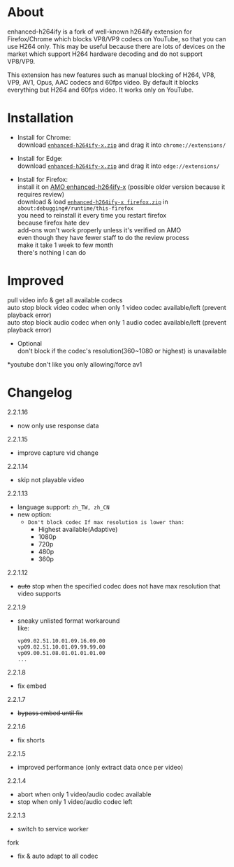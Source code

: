 # About
enhanced-h264ify is a fork of well-known h264ify extension for Firefox/Chrome which blocks VP8/VP9 codecs on YouTube, so that you can use H264 only. This may be useful because there are lots of devices on the market which support H264 hardware decoding and do not support VP8/VP9.

This extension has new features such as manual blocking of H264, VP8, VP9, AV1, Opus, AAC codecs and 60fps video. By default it blocks everything but H264 and 60fps video.
It works only on YouTube.

# Installation
* Install for Chrome:  
download [`enhanced-h264ify-x.zip`](https://github.com/x94fujo6rpg/enhanced-h264ify-x/raw/refs/heads/master/pkg/enhanced-h264ify-x.zip) and drag it into `chrome://extensions/`  
  
* Install for Edge:  
download [`enhanced-h264ify-x.zip`](https://github.com/x94fujo6rpg/enhanced-h264ify-x/raw/refs/heads/master/pkg/enhanced-h264ify-x.zip) and drag it into `edge://extensions/`  
  
* Install for Firefox:  
install it on [AMO enhanced-h264ify-x](https://addons.mozilla.org/firefox/addon/enhanced-h264ify-x/) (possible older version because it requires review)  
download & load [`enhanced-h264ify-x firefox.zip`](https://github.com/x94fujo6rpg/enhanced-h264ify-x/raw/refs/heads/master/pkg/enhanced-h264ify-x%20firefox.zip) in `about:debugging#/runtime/this-firefox`  
you need to reinstall it every time you restart firefox  
because firefox hate dev  
add-ons won't work properly unless it's verified on AMO  
even though they have fewer staff to do the review process  
make it take 1 week to few month  
there's nothing I can do  

# Improved

pull video info & get all available codecs  
auto stop block video codec when only 1 video codec available/left (prevent playback error)  
auto stop block audio codec when only 1 audio codec available/left (prevent playback error)  

* Optional  
don't block if the codec's resolution(360~1080 or highest) is unavailable  

\*youtube don't like you only allowing/force av1  

# Changelog

2.2.1.16
* now only use response data

2.2.1.15
* improve capture vid change

2.2.1.14
* skip not playable video

2.2.1.13
* language support: `zh_TW, zh_CN`
* new option: 
  * `Don't block codec If max resolution is lower than:` 
    * Highest available(Adaptive)
    * 1080p
    * 720p
    * 480p
    * 360p

2.2.1.12
* ~~auto~~ stop when the specified codec does not have max resolution that video supports

2.2.1.9
* sneaky unlisted format workaround  
  like:
  ```
  vp09.02.51.10.01.09.16.09.00
  vp09.02.51.10.01.09.99.99.00
  vp09.00.51.08.01.01.01.01.00
  ...
  ```

2.2.1.8
* fix embed

2.2.1.7
* ~~bypass embed until fix~~

2.2.1.6
* fix shorts

2.2.1.5
* improved performance (only extract data once per video)

2.2.1.4
* abort when only 1 video/audio codec available
* stop when only 1 video/audio codec left

2.2.1.3
* switch to service worker

fork
* fix & auto adapt to all codec
